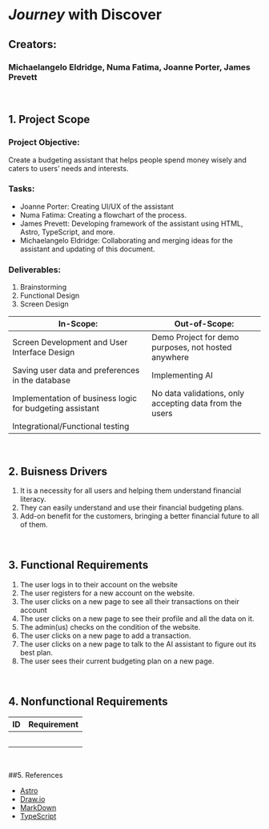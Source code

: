 # *Journey* with Discover

## Creators:
### Michaelangelo Eldridge, Numa Fatima, Joanne Porter, James Prevett

<br />

## 1. Project Scope
### Project Objective:
Create a budgeting assistant that helps people spend money wisely and caters to users’ needs and interests.

### Tasks: 
* Joanne Porter: Creating UI/UX of the assistant
* Numa Fatima: Creating a flowchart of the process.
* James Prevett: Developing framework of the assistant using HTML, Astro, TypeScript, and more.
* Michaelangelo Eldridge: Collaborating and merging ideas for the assistant and updating of this document.

### Deliverables: 
  1. Brainstorming
  2. Functional Design
  3. Screen Design

| In-Scope:                                                | Out-of-Scope:                                           |
| -------------------------------------------------------- | ------------------------------------------------------- |
| Screen Development and User Interface Design             | Demo Project for demo purposes, not hosted anywhere     |
| Saving user data and preferences in the database         | Implementing AI                                         |
| Implementation of business logic for budgeting assistant | No data validations, only accepting data from the users |
| Integrational/Functional testing                         |                                                         |
  
<br />

## 2. Buisness Drivers
  1. It is a necessity for all users and helping them understand financial literacy.
  2. They can easily understand and use their financial budgeting plans.
  3. Add-on benefit for the customers, bringing a better financial future to all of them.

<br />

## 3. Functional Requirements
  1.	The user logs in to their account on the website
  2.	The user registers for a new account on the website.
  3.	The user clicks on a new page to see all their transactions on their account
  4.	The user clicks on a new page to see their profile and all the data on it.
  5.	The admin(us) checks on the condition of the website.  
  6.	The user clicks on a new page to add a transaction.
  7.	The user clicks on a new page to talk to the AI assistant to figure  out its best plan.
  8.	The user sees their current budgeting plan on a new page.

<br />

## 4. Nonfunctional Requirements
| ID  | Requirement |
| --- | ----------- |
|     |             |
|     |             |
|     |             |
|     |             |
|     |             |

<br />

##5. References
  * [Astro](https://astro.build/)
  * [Draw.io](https://draw.io/)
  * [MarkDown](https://markdownguide.org/)
  * [TypeScript](https://www.typescriptlang.org/)

